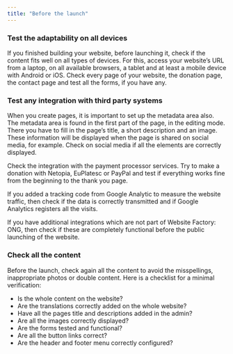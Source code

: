 ```yaml
---
title: "Before the launch"
---
```


### Test the adaptability on all devices

If you finished building your website, before launching it, check if the
content fits well on all types of devices. For this, access your
website’s URL from a laptop, on all available browsers, a tablet and at
least a mobile device with Android or iOS. Check every page of your
website, the donation page, the contact page and test all the forms, if
you have any.

### Test any integration with third party systems

When you create pages, it is important to set up the metadata area also.
The metadata area is found in the first part of the page, in the editing
mode. There you have to fill in the page’s title, a short description
and an image. These information will be displayed when the page is
shared on social media, for example. Check on social media if all the
elements are correctly displayed.

Check the integration with the payment processor services. Try to make a
donation with Netopia, EuPlatesc or PayPal and test if everything works
fine from the beginning to the thank you page.

If you added a tracking code from Google Analytic to measure the website
traffic, then check if the data is correctly transmitted and if Google
Analytics registers all the visits.

If you have additional integrations which are not part of Website
Factory: ONG, then check if these are completely functional before the
public launching of the website.

### Check all the content

Before the launch, check again all the content to avoid the
misspellings, inappropriate photos or double content. Here is a
checklist for a minimal verification:

- Is the whole content on the website?
- Are the translations correctly added on the whole website?
- Have all the pages title and descriptions added in the admin?
- Are all the images correctly displayed?
- Are the forms tested and functional?
- Are all the button links correct?
- Are the header and footer menu correctly configured?
